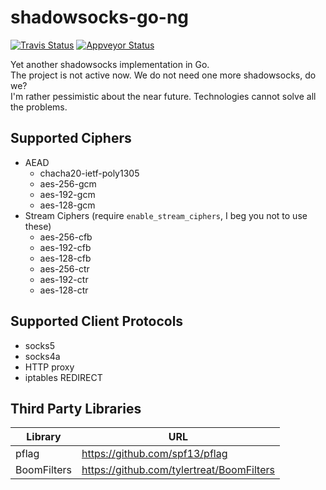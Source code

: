 shadowsocks-go-ng
===
[![Travis Status](https://travis-ci.org/shinku721/shadowsocks-go-ng.svg?branch=master)](https://travis-ci.org/shinku721/shadowsocks-go-ng)
[![Appveyor Status](https://ci.appveyor.com/api/projects/status/b28jacp73abihnku/branch/master?svg=true)](https://ci.appveyor.com/project/shinku721/shadowsocks-go-ng)

Yet another shadowsocks implementation in Go.  
The project is not active now. We do not need one more shadowsocks, do we?  
I'm rather pessimistic about the near future. Technologies cannot solve all the problems.

Supported Ciphers
---
- AEAD
  * chacha20-ietf-poly1305
  * aes-256-gcm
  * aes-192-gcm
  * aes-128-gcm
- Stream Ciphers (require `enable_stream_ciphers`, I beg you not to use these)
  * aes-256-cfb
  * aes-192-cfb
  * aes-128-cfb
  * aes-256-ctr
  * aes-192-ctr
  * aes-128-ctr

Supported Client Protocols
---
* socks5
* socks4a
* HTTP proxy
* iptables REDIRECT

Third Party Libraries
---
| Library |              URL               |
| ------- | ------------------------------ |
|  pflag  | https://github.com/spf13/pflag |
|  BoomFilters | https://github.com/tylertreat/BoomFilters |

